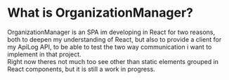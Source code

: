 # What is OrganizationManager?
OrganizationManager is an SPA im developing in React for two reasons, both to deepen my understanding of React, but also to provide a client for my ApiLog API, to be able to test the two way communication i want to implement in that project.
<br>
Right now theres not much too see other than static elements grouped in React components, but it is still a work in progress.
